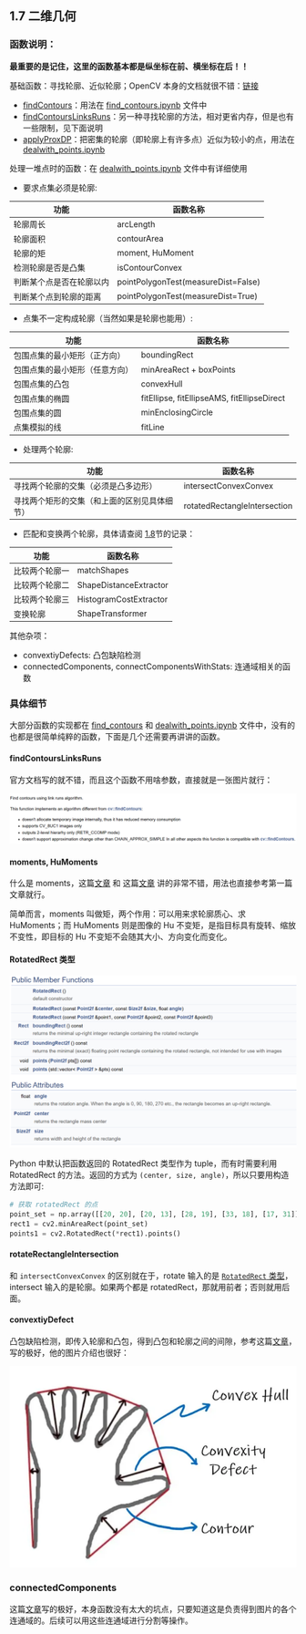 ## 1.7 二维几何

### 函数说明：

**最重要的是记住，这里的函数基本都是纵坐标在前、横坐标在后！！**

基础函数：寻找轮廓、近似轮廓；OpenCV 本身的文档就很不错：[链接](https://docs.opencv.org/4.x/d3/d05/tutorial_py_table_of_contents_contours.html)

- [findContours]()：用法在 [find_contours.ipynb](../code/find_contours.ipynb) 文件中
- [findContoursLinksRuns]()：另一种寻找轮廓的方法，相对更省内存，但是也有一些限制，见下面说明
- [applyProxDP]()：把密集的轮廓（即轮廓上有许多点）近似为较小的点，用法在 [dealwith_points.ipynb](../code/dealwith_points.ipynb)

处理一堆点时的函数：在 [dealwith_points.ipynb](../code/dealwith_points.ipynb) 文件中有详细使用

- 要求点集必须是轮廓:

| 功能                     | 函数名称                            |
| ------------------------ | ----------------------------------- |
| 轮廓周长                 | arcLength                           |
| 轮廓面积                 | contourArea                         |
| 轮廓的矩                 | moment, HuMoment                    |
| 检测轮廓是否是凸集       | isContourConvex                     |
| 判断某个点是否在轮廓以内 | pointPolygonTest(measureDist=False) |
| 判断某个点到轮廓的距离   | pointPolygonTest(measureDist=True)  |

- 点集不一定构成轮廓（当然如果是轮廓也能用）:

| 功能                           | 函数名称                                    |
| ------------------------------ | ------------------------------------------- |
| 包围点集的最小矩形（正方向）   | boundingRect                                |
| 包围点集的最小矩形（任意方向） | minAreaRect + boxPoints                     |
| 包围点集的凸包                 | convexHull                                  |
| 包围点集的椭圆                 | fitEllipse, fitEllipseAMS, fitEllipseDirect |
| 包围点集的圆                   | minEnclosingCircle                          |
| 点集模拟的线                   | fitLine                                     |

- 处理两个轮廓:

| 功能                                         | 函数名称                     |
| -------------------------------------------- | ---------------------------- |
| 寻找两个轮廓的交集（必须是凸多边形）         | intersectConvexConvex        |
| 寻找两个矩形的交集（和上面的区别见具体细节） | rotatedRectangleIntersection |

- 匹配和变换两个轮廓，具体请查阅 [1.8](./1.8.md)节的记录：

| 功能           | 函数名称               |
| -------------- | ---------------------- |
| 比较两个轮廓一 | matchShapes            |
| 比较两个轮廓二 | ShapeDistanceExtractor |
| 比较两个轮廓三 | HistogramCostExtractor |
| 变换轮廓       | ShapeTransformer       |

其他杂项：

- convextiyDefects: 凸包缺陷检测
- connectedComponents, connectComponentsWithStats: 连通域相关的函数

### 具体细节

大部分函数的实现都在 [find_contours](../code/find_contours.ipynb) 和 [dealwith_points.ipynb](../code/dealwith_points.ipynb) 文件中，没有的也都是很简单纯粹的函数，下面是几个还需要再讲讲的函数。

#### findContoursLinksRuns

官方文档写的就不错，而且这个函数不用啥参数，直接就是一张图片就行：

![1721109275885](image/1.7/1721109275885.png)

#### moments, HuMoments

什么是 moments，这篇[文章](https://blog.csdn.net/Caesar6666/article/details/103257632) 和 这篇[文章](https://learnopencv.com/shape-matching-using-hu-moments-c-python/) 讲的非常不错，用法也直接参考第一篇文章就行。

简单而言，moments 叫做矩，两个作用：可以用来求轮廓质心、求 HuMoments；而 HuMoments 则是图像的 Hu 不变矩，是指目标具有旋转、缩放不变性，即目标的 Hu 不变矩不会随其大小、方向变化而变化。

#### RotatedRect 类型

![1721125583653](image/1.7/1721125583653.png)

Python 中默认把函数返回的 RotatedRect 类型作为 tuple，而有时需要利用 RotatedRect 的方法。返回的方式为 `(center, size, angle)`，所以只要用构造方法即可:

```python
# 获取 rotatedRect 的点
point_set = np.array([[20, 20], [20, 13], [28, 19], [33, 18], [17, 31]])
rect1 = cv2.minAreaRect(point_set)
points1 = cv2.RotatedRect(*rect1).points()
```

#### rotateRectangleIntersection

和 `intersectConvexConvex` 的区别就在于，rotate 输入的是 [`RotatedRect` 类型](https://docs.opencv.org/4.x/db/dd6/classcv_1_1RotatedRect.html)，intersect 输入的是轮廓。如果两个都是 rotatedRect，那就用前者；否则就用后面。

#### convextiyDefect

凸包缺陷检测，即传入轮廓和凸包，得到凸包和轮廓之间的间隙，参考这篇[文章](https://theailearner.com/tag/cv2-convexitydefects/)，写的极好，他的图片介绍也很好：

![1721127173146](image/1.7/1721127173146.png)

### connectedComponents

这篇[文章](https://blog.csdn.net/qq_40784418/article/details/106023288)写的极好，本身函数没有太大的坑点，只要知道这是负责得到图片的各个连通域的。后续可以用这些连通域进行分割等操作。
